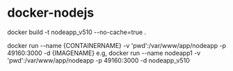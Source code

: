 # docker-nodejs

docker build -t nodeapp_v510 --no-cache=true .

docker run --name {CONTAINERNAME} -v 'pwd':/var/www/app/nodeapp -p 49160:3000 -d {IMAGENAME}
e.g, docker run --name nodeapp1 -v 'pwd':/var/www/app/nodeapp -p 49160:3000 -d nodeapp_v510

